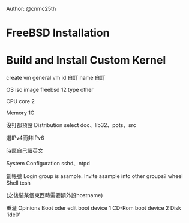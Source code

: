 Author: @cnmc25th

# FreeBSD Installation

# Build and Install Custom Kernel

create vm
general
vm id 自訂
name  自訂

OS
iso image freebsd 12
type other

CPU
core 2

Memory
1G

沒打都預設
Distribution select
doc、lib32、pots、src

選IPv4而非IPv6

時區自己讀英文

System Configuration
sshd、ntpd

創帳號
Login group is asample. Invite asample into other groups?  wheel
Shell tcsh

(之後裝某個東西時需要額外設hostname)




重灌
Opinions
Boot oder
edit
boot device 1 CD-Rom
boot device 2 Disk 'ide0'
